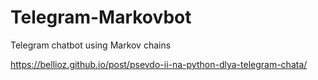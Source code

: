 # Telegram-Markovbot
Telegram сhatbot using Markov chains

https://bellioz.github.io/post/psevdo-ii-na-python-dlya-telegram-chata/
